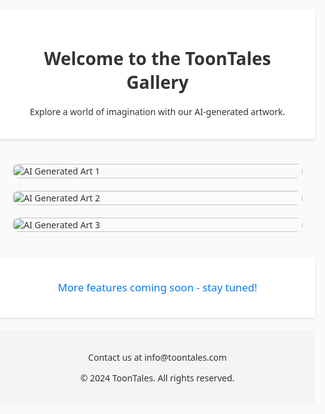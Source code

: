 <html lang="en">
<head>
    <meta charset="UTF-8">
    <meta name="viewport" content="width=device-width, initial-scale=1.0">
    <title>ToonTales Gallery</title>
    <style>
        body, html {
            margin: 0;
            padding: 0;
            font-family: 'Segoe UI', Arial, sans-serif; /* Enhanced font family */
            color: #333;
            background: #fafafa; /* Light background to reduce glare */
        }
        .gallery {
            display: grid;
            grid-template-columns: repeat(auto-fill, minmax(250px, 1fr));
            gap: 20px;
            padding: 20px;
        }
        .gallery img {
            width: 100%;
            height: auto;
            border-radius: 10px; /* Rounded corners for images */
        }
        .intro-text, .coming-soon {
            text-align: center;
            padding: 20px;
            background-color: #ffffff; /* Light background for contrast */
            box-shadow: 0 2px 4px rgba(0,0,0,0.1); /* Soft shadow for depth */
            margin: 20px 0; /* Added spacing */
        }
        footer {
            background-color: #f4f4f4;
            text-align: center;
            padding: 20px 0;
            margin-top: 20px;
        }
        /* New section for upcoming features */
        .coming-soon {
            font-size: 1.2em; /* Larger font size for emphasis */
            color: #007bff; /* Thematic color for this section */
        }
    </style>
</head>
<body>

<div class="intro-text">
    <h1>Welcome to the ToonTales Gallery</h1>
    <p>Explore a world of imagination with our AI-generated artwork.</p>
</div>

<div class="gallery">
    <!-- Example Image Placeholder -->
    <img src="https://i.imgur.com/XCoTNUA.jpg" alt="AI Generated Art 1">
    <img src="https://i.imgur.com/MDJXrmo.jpg" alt="AI Generated Art 2">
    <img src="https://i.imgur.com/9oFRibR.jpg" alt="AI Generated Art 3">
    <!-- Add more images as needed -->
</div>

<div class="coming-soon">
    <p>More features coming soon - stay tuned!</p>
</div>

<footer>
    <p>Contact us at info@toontales.com</p>
    <p>&copy; 2024 ToonTales. All rights reserved.</p>
</footer>

</body>
</html>
